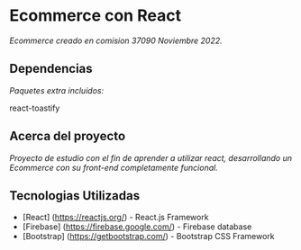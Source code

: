 # Ecommerce con React

_Ecommerce creado en comision 37090 Noviembre 2022._

## Dependencias

_Paquetes extra incluidos:_

react-toastify

## Acerca del proyecto

_Proyecto de estudio con el fin de aprender a utilizar react, desarrollando un Ecommerce con su front-end completamente funcional._

## Tecnologias Utilizadas

* [React] (https://reactjs.org/) - React.js Framework
* [Firebase] (https://firebase.google.com/) - Firebase database
* [Bootstrap] (https://getbootstrap.com/) - Bootstrap CSS Framework